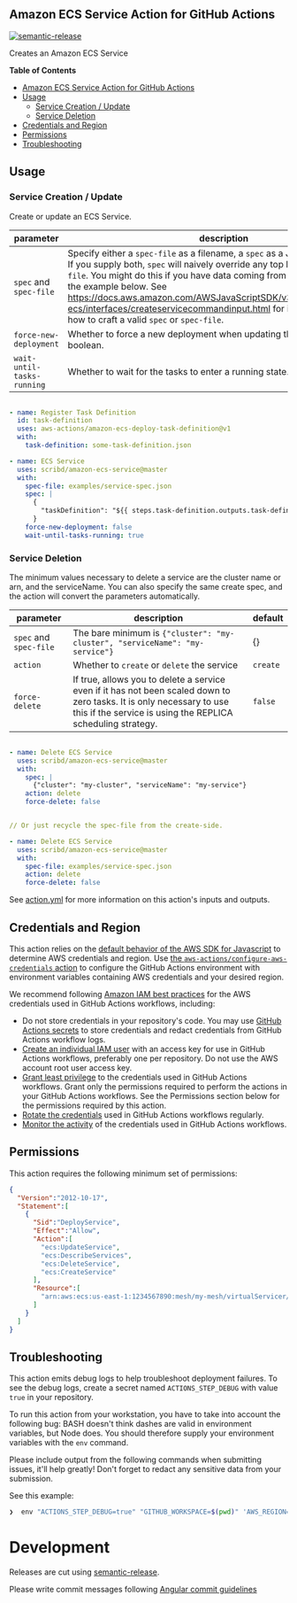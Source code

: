 ## Amazon ECS Service Action for GitHub Actions
[![semantic-release](https://img.shields.io/badge/%20%20%F0%9F%93%A6%F0%9F%9A%80-semantic--release-e10079.svg)](https://github.com/semantic-release/semantic-release)

Creates an Amazon ECS Service

**Table of Contents**

<!-- toc -->

- [Amazon ECS Service Action for GitHub Actions](#amazon-ecs-service-action-for-github-actions)
- [Usage](#usage)
  - [Service Creation / Update](#service-creation--update)
  - [Service Deletion](#service-deletion)
- [Credentials and Region](#credentials-and-region)
- [Permissions](#permissions)
- [Troubleshooting](#troubleshooting)

<!-- tocstop -->

## Usage

### Service Creation / Update

Create or update an ECS Service.

parameter              | description                                 | default
-----------------------|---------------------------------------------|----------
`spec` and `spec-file` | Specify either a `spec-file` as a filename, a `spec` as a JSON string, or both. If you supply both, `spec` will naively override any top level keys in `spec-file`. You might do this if you have data coming from a previous step, as in the example below. See https://docs.aws.amazon.com/AWSJavaScriptSDK/v3/latest/clients/client-ecs/interfaces/createservicecommandinput.html for information about how to craft a valid `spec` or `spec-file`. | {}
`force-new-deployment` | Whether to force a new deployment when updating the service as a boolean. | `false`
`wait-until-tasks-running` | Whether to wait for the tasks to enter a running state. | `false`


```yaml

- name: Register Task Definition
  id: task-definition
  uses: aws-actions/amazon-ecs-deploy-task-definition@v1
  with:
    task-definition: some-task-definition.json

- name: ECS Service
  uses: scribd/amazon-ecs-service@master
  with:
    spec-file: examples/service-spec.json
    spec: |
      {
        "taskDefinition": "${{ steps.task-definition.outputs.task-definition-arn }}"
      }
    force-new-deployment: false
    wait-until-tasks-running: true

```

### Service Deletion

The minimum values necessary to delete a service are the cluster name or arn, and the serviceName. You can also specify the same create spec, and the action will convert the parameters automatically.

parameter              | description                                 | default
-----------------------|---------------------------------------------|----------
`spec` and `spec-file` | The bare minimum is `{"cluster": "my-cluster", "serviceName": "my-service"}`  | {}
`action` | Whether to `create` or `delete` the service | `create`
`force-delete` | If true, allows you to delete a service even if it has not been scaled down to zero tasks. It is only necessary to use this if the service is using the REPLICA scheduling strategy. | `false`


```yaml

- name: Delete ECS Service
  uses: scribd/amazon-ecs-service@master
  with:
    spec: |
      {"cluster": "my-cluster", "serviceName": "my-service"}
    action: delete
    force-delete: false


// Or just recycle the spec-file from the create-side. 

- name: Delete ECS Service
  uses: scribd/amazon-ecs-service@master
  with:
    spec-file: examples/service-spec.json
    action: delete
    force-delete: false
```

See [action.yml](action.yml) for more information on this action's inputs and outputs.


## Credentials and Region

This action relies on the [default behavior of the AWS SDK for Javascript](https://docs.aws.amazon.com/sdk-for-javascript/v3/developer-guide/setting-credentials-node.html) to determine AWS credentials and region.
Use [the `aws-actions/configure-aws-credentials` action](https://github.com/aws-actions/configure-aws-credentials) to configure the GitHub Actions environment with environment variables containing AWS credentials and your desired region.

We recommend following [Amazon IAM best practices](https://docs.aws.amazon.com/IAM/latest/UserGuide/best-practices.html) for the AWS credentials used in GitHub Actions workflows, including:
* Do not store credentials in your repository's code.  You may use [GitHub Actions secrets](https://help.github.com/en/actions/automating-your-workflow-with-github-actions/creating-and-using-encrypted-secrets) to store credentials and redact credentials from GitHub Actions workflow logs.
* [Create an individual IAM user](https://docs.aws.amazon.com/IAM/latest/UserGuide/best-practices.html#create-iam-users) with an access key for use in GitHub Actions workflows, preferably one per repository. Do not use the AWS account root user access key.
* [Grant least privilege](https://docs.aws.amazon.com/IAM/latest/UserGuide/best-practices.html#grant-least-privilege) to the credentials used in GitHub Actions workflows.  Grant only the permissions required to perform the actions in your GitHub Actions workflows.  See the Permissions section below for the permissions required by this action.
* [Rotate the credentials](https://docs.aws.amazon.com/IAM/latest/UserGuide/best-practices.html#rotate-credentials) used in GitHub Actions workflows regularly.
* [Monitor the activity](https://docs.aws.amazon.com/IAM/latest/UserGuide/best-practices.html#keep-a-log) of the credentials used in GitHub Actions workflows.

## Permissions

This action requires the following minimum set of permissions:

```json
{
  "Version":"2012-10-17",
  "Statement":[
    {
      "Sid":"DeployService",
      "Effect":"Allow",
      "Action":[
        "ecs:UpdateService",
        "ecs:DescribeServices",
        "ecs:DeleteService",
        "ecs:CreateService"
      ],
      "Resource":[
        "arn:aws:ecs:us-east-1:1234567890:mesh/my-mesh/virtualServicer/my-virtual-servicer/service/my-service"
      ]
    }
  ]
}
```


## Troubleshooting

This action emits debug logs to help troubleshoot deployment failures.  To see the debug logs, create a secret named `ACTIONS_STEP_DEBUG` with value `true` in your repository.

To run this action from your workstation, you have to take into account the following bug: BASH doesn't think dashes are valid in environment variables, but Node does. You should therefore supply your environment variables with the `env` command.

Please include output from the following commands when submitting issues, it'll help greatly! Don't forget to redact any sensitive data from your submission.

See this example:

```bash
❯  env "ACTIONS_STEP_DEBUG=true" "GITHUB_WORKSPACE=$(pwd)" 'AWS_REGION=us-east-1' 'INPUT_SPEC={"serviceName": "my-service"}' node  index.js
```

# Development

Releases are cut using [semantic-release](https://github.com/semantic-release/semantic-release).

Please write commit messages following [Angular commit guidelines](https://github.com/angular/angular.js/blob/master/DEVELOPERS.md#-git-commit-guidelines)
